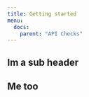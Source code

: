 ```yaml
---
title: Getting started
menu:
  docs:
    parent: "API Checks"
---
```


## Im a sub header
## Me too
